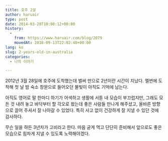 ```yaml
---
title: 호주 2살
author: haruair
type: post
date: 2014-03-28T10:00:12+00:00
history:
  - 
    from: https://www.haruair.com/blog/2079
    movedAt: 2018-09-13T22:02:40+00:00
lang: ko
slug: 2-years-old-in-australia
categories:
  - 나의 이야기

---
```

2012년 3월 28일에 호주에 도착했는데 벌써 만으로 2년이란 시간이 지났다. 멜번에 도착해 첫 날 밤 숙소 창문으로 들어오던 불빛이 아직도 기억에 남는다.

아직도 영어로 말 한마디 하기가 어색하고 생활에 서툰 내 모습이 부끄럽지만, 그래도 모든 것 내려 놓고 바닥부터 할 각오로 왔는데 좋은 사람들 만나게 해주셨고, 올바른 방향으로 끌어 주셔서 잘 나아갈 수 있었다. 특히 사고 없이 건강하게 잘 지낼 수 있던 것에 감사하다.

무슨 일을 하든 3년차가 고비라고 한다. 마음 굳게 먹고 단단히 준비해서 앞으로도 좋은 모습으로 힘차게 지낼 수 있도록 노력해야겠다.